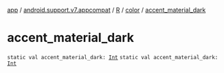 [app](../../../index.md) / [android.support.v7.appcompat](../../index.md) / [R](../index.md) / [color](index.md) / [accent_material_dark](./accent_material_dark.md)

# accent_material_dark

`static val accent_material_dark: `[`Int`](https://kotlinlang.org/api/latest/jvm/stdlib/kotlin/-int/index.html)
`static val accent_material_dark: `[`Int`](https://kotlinlang.org/api/latest/jvm/stdlib/kotlin/-int/index.html)